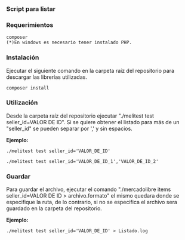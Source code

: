 
### Script para listar 

### Requerimientos
```
composer 
(*)En windows es necesario tener instalado PHP.
```

### Instalación
Ejecutar el siguiente comando en la carpeta raíz del repositorio para descargar las librerías utilizadas.
```
composer install
```

### Utilización

Desde la carpeta raíz del repositorio ejecutar "./melitest test seller_id=VALOR DE ID". 
Si se quiere obtener el listado para más de un "seller_id" se pueden separar por ',' y sin espacios.

**Ejemplo:**

```
./melitest test seller_id='VALOR_DE_ID'

./melitest test seller_id='VALOR_DE_ID_1','VALOR_DE_ID_2'
```

### Guardar

Para guardar el archivo, ejecutar el comando "./mercadolibre items seller_id=VALOR DE ID > archivo.formato" el mismo quedara donde se especifique la ruta, de lo contrario, si no se especifica el archivo sera guardado en la carpeta del repositorio.

**Ejemplo:**

```
./melitest test seller_id='VALOR_DE_ID' > Listado.log
```


